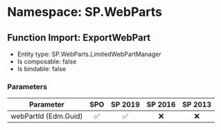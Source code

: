 # Namespace: SP.WebParts

## Function Import: ExportWebPart

- Entity type: SP.WebParts.LimitedWebPartManager
- Is composable: false
- Is bindable: false

### Parameters

Parameter | SPO | SP 2019 | SP 2016 | SP 2013
----------|:---:|:-------:|:-------:|:-------:
webPartId (Edm.Guid) | ✅ | ✅ | ❌ | ❌